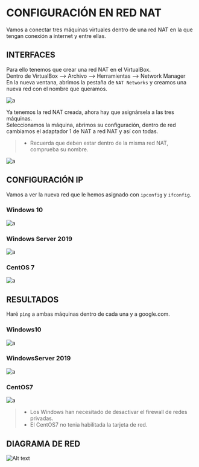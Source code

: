 # CONFIGURACIÓN EN RED NAT

Vamos a conectar tres máquinas virtuales dentro de una red NAT en la que tengan conexión a internet y entre ellas.

## INTERFACES

Para ello tenemos que crear una red NAT en el VirtualBox.  
Dentro de VirtualBox --> Archivo --> Herramientas --> Network Manager  
En la nueva ventana, abrimos la pestaña de `NAT Networks` y creamos una nueva red con el nombre que queramos.

![a](./img/Net/1.png)

Ya tenemos la red NAT creada, ahora hay que asignársela a las tres máquinas.  
Seleccionamos la máquina, abrimos su configuración, dentro de red cambiamos el adaptador 1 de NAT a red NAT y así con todas.

> - Recuerda que deben estar dentro de la misma red NAT, comprueba su nombre.

![a](./img/Net/2.png)

## CONFIGURACIÓN IP

Vamos a ver la nueva red que le hemos asignado con `ipconfig` y `ifconfig`.

### Windows 10

![a](./img/Net/3.png)

### Windows Server 2019

![a](./img/Net/4.png)

### CentOS 7

![a](./img/Net/5.png)

## RESULTADOS

Haré `ping` a ambas máquinas dentro de cada una y a google.com.

### Windows10

![a](./img/Net/6.png)

### WindowsServer 2019

![a](./img/Net/7.png)

### CentOS7

![a](./img/Net/8.png)

> - Los Windows han necesitado de desactivar el firewall de redes privadas.
> - El CentOS7 no tenia habilitada la tarjeta de red.

## DIAGRAMA DE RED

![Alt text](./img/Net/NetAttack.png)
